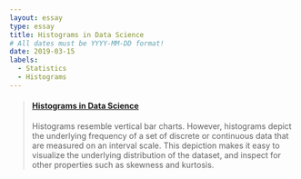 ```yaml
---
layout: essay
type: essay
title: Histograms in Data Science
# All dates must be YYYY-MM-DD format!
date: 2019-03-15
labels:
  - Statistics
  - Histograms
---
```


<blockquote class="embedly-card" data-card-controls="0"><h4><a href="https://medium.com/@feraguilari/histograms-in-data-science-fdb30af97e21">Histograms in Data Science</a></h4><p> Histograms resemble vertical bar charts. However, histograms depict the underlying frequency of a set of discrete or continuous data that are measured on an interval scale. This depiction makes it easy to visualize the underlying distribution of the dataset, and inspect for other properties such as skewness and kurtosis.</p></blockquote>
<script async src="//cdn.embedly.com/widgets/platform.js" charset="UTF-8"></script>

